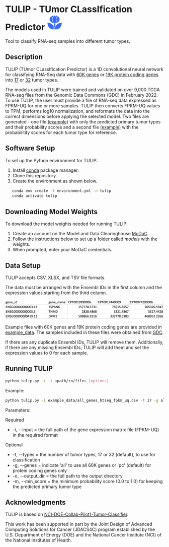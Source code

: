 # TULIP - TUmor CLassIfication Predictor <img src = "images/tulip.svg" width = "50" height = "50">

Tool to classify RNA-seq samples into different tumor types.

## Description

TULIP (TUmor CLassIfication Predictor) is a 1D convolutional neural network for classifying RNA-Seq data with [60K genes](https://github.com/CBIIT/TULIP/blob/main/gene_lists/all_genes.txt) or [19K protein coding genes](https://github.com/CBIIT/TULIP/blob/main/gene_lists/protein_coding_genes.txt) into [17](https://github.com/CBIIT/TULIP/blob/main/labels/17_tumors.csv) or [32](https://github.com/CBIIT/TULIP/blob/main/labels/17_tumors.csv) tumor types. 

The models used in TULIP were trained and validated on over 9,000 TCGA RNA-seq files from the Genomic Data Commons (GDC) in February 2022. To use TULIP, the user must provide a file of RNA-seq data expressed as FPKM-UQ for one or more samples. TULIP then converts FPKM-UQ values to TPM, performs log10 normalization, and reformats the data into the correct dimensions before applying the selected model. Two files are generated - one file [(example)](https://github.com/CBIIT/TULIP/blob/main/example_results/predictions_17_all.csv) with only the predicted primary tumor types and their probability scores and a second file [(example)](https://github.com/CBIIT/TULIP/blob/main/example_results/predictions_full_17_all.csv) with the probabilitity scores for each tumor type for reference.

## Software Setup

To set up the Python environment for TULIP:
1. Install [conda](https://docs.conda.io/en/latest/) package manager. 
2. Clone this repository. 
3. Create the environment as shown below.

```bash
   conda env create -f environment.yml -n tulip
   conda activate tulip
```

## Downloading Model Weights

To download the model weights needed for running TULIP:
1. Create an account on the Model and Data Clearinghouse [MoDaC](https://modac.cancer.gov). 
2. Follow the instructions below to set up a folder called *models* with the weights.
3. When prompted, enter your MoDaC credentials.

## Data Setup

TULIP accepts CSV, XLSX, and TSV file formats. 

The data must be arranged with the Ensembl IDs in the first column and the expression values starting from the third column.

<img src = "images/example_data_setup.png">

Example files with 60K genes and 19K protein coding genes are provided in [example_data](https://github.com/CBIIT/TULIP/tree/main/example_data). The samples included in these files were obtained from [GDC](https://portal.gdc.cancer.gov/). 

If there are any duplicate Ensembl IDs, TULIP will remove them. Additionally, if there are any missing Ensembl IDs, TULIP will add them and set the expression values to 0 for each sample. 

## Running TULIP

```bash
python tulip.py -i -i <path/to/file> [options]
```

Example:

```bash
python tulip.py -i example_data/all_genes_htseq_fpkm_uq.csv -t 17 -g all -o example_results/
```

Parameters:

Required
 * -i, --input = the full path of the gene expression matrix file (FPKM-UQ) in the required format

Optional
 * -t, --types = the number of tumor types, 17 or 32 (default), to use for classification
 * -g, --genes = indicate 'all' to use all 60K genes or 'pc' (default) for protein coding genes only
 * -o, --output_dir = the full path to the output directory
 * -m, --min_score = the minimum probability score (0.0 to 1.0) for keeping the predicted primary tumor type

## Acknowledgments

TULIP is based on [NCI-DOE-Collab-Pilot1-Tumor-Classifier](https://github.com/CBIIT/NCI-DOE-Collab-Pilot1-Tumor-Classifier).

This work has been supported in part by the Joint Design of Advanced Computing Solutions for Cancer (JDACS4C) program established by the U.S. Department of Energy (DOE) and the National Cancer Institute (NCI) of the National Institutes of Health.
